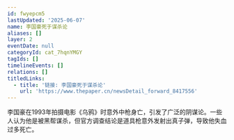 ```yaml
---
id: fwyepcm5
lastUpdated: '2025-06-07'
name: 李国豪死于谋杀论
aliases: []
layer: 2
eventDate: null
categoryId: cat_7hqnYMGY
tagIds: []
timelineEvents: []
relations: []
titledLinks:
  - title: '链接: 李国豪死于谋杀论'
    url: 'https://www.thepaper.cn/newsDetail_forward_8417556'
---
```

李国豪在1993年拍摄电影《乌鸦》时意外中枪身亡，引发了广泛的阴谋论。一些人认为他是被黑帮谋杀，但官方调查结论是道具枪意外发射出真子弹，导致他失血过多死亡。
